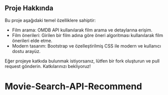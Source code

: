 ## Proje Hakkında

Bu proje aşağıdaki temel özelliklere sahiptir:

- Film arama: OMDB API kullanılarak film arama ve detaylarına erişim.
- Film önerileri: Girilen bir film adına göre öneri algoritması kullanılarak film önerileri elde etme.
- Modern tasarım: Bootstrap ve özelleştirilmiş CSS ile modern ve kullanıcı dostu arayüz.


Eğer projeye katkıda bulunmak istiyorsanız, lütfen bir fork oluşturun ve pull request gönderin. Katkılarınızı bekliyoruz!
# Movie-Search-API-Recommend
